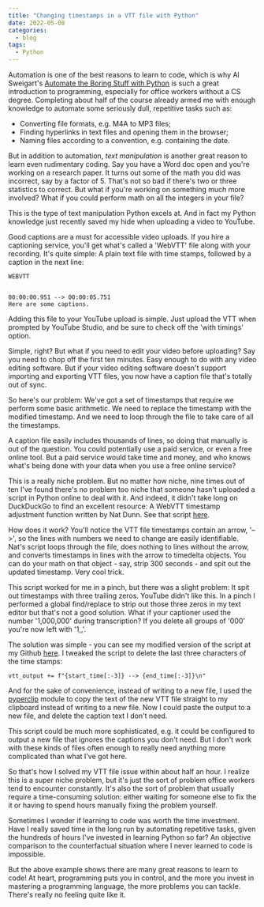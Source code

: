 ```yaml
---
title: "Changing timestamps in a VTT file with Python"
date: 2022-05-08
categories:
  - blog
tags:
  - Python
---
```


Automation is one of the best reasons to learn to code, which is why Al Sweigart's [Automate the Boring Stuff with Python](http://automatetheboringstuff.com/) is such a great introduction to programming, especially for office workers without a CS degree. Completing about half of the course already armed me with enough knowledge to automate some seriously dull, repetitive tasks such as:

-   Converting file formats, e.g. M4A to MP3 files;
-   Finding hyperlinks in text files and opening them in the browser;
-   Naming files according to a convention, e.g. containing the date.

But in addition to automation, *text manipulation* is another great reason to learn even rudimentary coding. Say you have a Word doc open and you're working on a research paper. It turns out some of the math you did was incorrect, say by a factor of 5. That's not so bad if there's two or three statistics to correct. But what if you're working on something much more involved? What if you could perform math on all the integers in your file?

This is the type of text manipulation Python excels at. And in fact my Python knowledge just recently saved my hide when uploading a video to YouTube.

Good captions are a must for accessible video uploads. If you hire a captioning service, you'll get what's called a 'WebVTT' file along with your recording. It's quite simple: A plain text file with time stamps, followed by a caption in the next line:

    WEBVTT
    
    
    00:00:00.951 --> 00:00:05.751
    Here are some captions.

Adding this file to your YouTube upload is simple. Just upload the VTT when prompted by YouTube Studio, and be sure to check off the 'with timings' option.

Simple, right? But what if you need to edit your video before uploading? Say you need to chop off the first ten minutes. Easy enough to do with any video editing software. But if your video editing software doesn't support importing and exporting VTT files, you now have a caption file that's totally out of sync.

So here's our problem: We've got a set of timestamps that require we perform some basic arithmetic. We need to replace the timestamp with the modified timestamp. And we need to loop through the file to take care of all the timestamps.

A caption file easily includes thousands of lines, so doing that manually is out of the question. You could potentially use a paid service, or even a free online tool. But a paid service would take time and money, and who knows what's being done with your data when you use a free online service? 

This is a really niche problem. But no matter how niche, nine times out of ten I've found there's no problem too niche that someone hasn't uploaded a script in Python online to deal with it. And indeed, it didn't take long on DuckDuckGo to find an excellent resource: A WebVTT timestamp adjustment function written by Nat Dunn. See that script [here](https://www.webucator.com/article/fixing-webvtt-times-with-python/).

How does it work? You'll notice the VTT file timestamps contain an arrow, '&#x2013;>', so the lines with numbers we need to change are easily identifiable. Nat's script loops through the file, does nothing to lines without the arrow, and converts timestamps in lines with the arrow to timedelta objects. You can do your math on that object - say, strip 300 seconds - and spit out the updated timestamp. Very cool trick.

This script worked for me in a pinch, but there was a slight problem: It spit out timestamps with three trailing zeros. YouTube didn't like this. In a pinch I performed a global find/replace to strip out those three zeros in my text editor but that's not a good solution. What if your captioner used the number '1,000,000' during transcription? If you delete all groups of '000' you're now left with '1,,'.

The solution was simple - you can see my modified version of the script at my Github [here](https://github.com/corgito/fix-vtt-times). I tweaked the script to delete the last three characters of the time stamps:

    vtt_output += f"{start_time[:-3]} --> {end_time[:-3]}\n"

And for the sake of convenience, instead of writing to a new file, I used the [pyperclip](https://pypi.org/project/pyperclip/) module to copy the text of the new VTT file straight to my clipboard instead of writing to a new file. Now I could paste the output to a new file, and delete the caption text I don't need. 

This script could be much more sophisticated, e.g. it could be configured to output a new file that ignores the captions you don't need. But I don't work with these kinds of files often enough to really need anything more complicated than what I've got here.

So that's how I solved my VTT file issue within about half an hour. I realize this is a super niche problem, but it's just the sort of problem office workers tend to encounter constantly. It's also the sort of problem that usually require a time-consuming solution: either waiting for someone else to fix the it or having to spend hours manually fixing the problem yourself.

Sometimes I wonder if learning to code was worth the time investment. Have I really saved time in the long run by automating repetitive tasks, given the hundreds of hours I've invested in learning Python so far? An objective comparison to the counterfactual situation where I never learned to code is impossible.

But the above example shows there are many great reasons to learn to code! At heart, programming puts you in control, and the more you invest in mastering a programming language, the more problems you can tackle. There's really no feeling quite like it.


